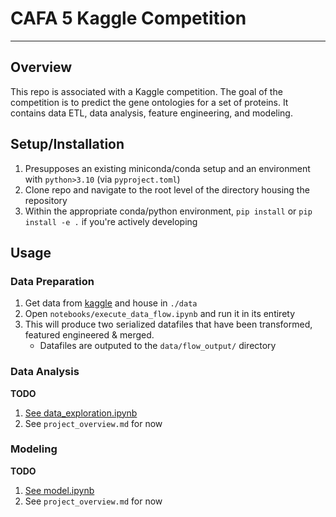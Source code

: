 # CAFA 5 Kaggle Competition
---

## Overview
This repo is associated with a Kaggle competition. The goal of the competition is to predict the gene ontologies for a set of proteins. 
It contains data ETL, data analysis, feature engineering, and modeling.


## Setup/Installation
1. Presupposes an existing miniconda/conda setup and an environment with `python>3.10` (via `pyproject.toml`)
2. Clone repo and navigate to the root level of the directory housing the repository
3. Within the appropriate conda/python environment, `pip install` or `pip install -e .` if you're actively developing


## Usage

### Data Preparation

1. Get data from [kaggle](https://www.kaggle.com/competitions/cafa-5-protein-function-prediction/data) and house in `./data`
2. Open `notebooks/execute_data_flow.ipynb` and run it in its entirety
3. This will produce two serialized datafiles that have been transformed, featured engineered & merged.
   * Datafiles are outputed to the `data/flow_output/` directory

### Data Analysis
**TODO** 
1. [See data_exploration.ipynb](./notebooks/data_exploration.ipynb)
2. See `project_overview.md` for now

### Modeling
**TODO** 
1. [See model.ipynb](./notebooks/model.ipynb)
2. See `project_overview.md` for now
